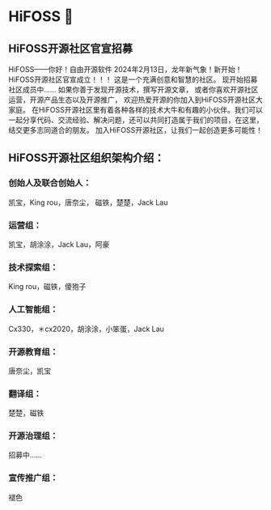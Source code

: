 # HiFOSS 👋

## HiFOSS开源社区官宣招募
HiFOSS——你好！自由开源软件
2024年2月13日，龙年新气象！新开始！
HiFOSS开源社区官宣成立！！！
这是一个充满创意和智慧的社区。
现开始招募社区成员中……
如果你善于发现开源技术，撰写开源文章，
或者你喜欢开源社区运营，开源产品生态以及开源推广，
欢迎热爱开源的你加入到HiFOSS开源社区大家庭。
在HiFOSS开源社区里有着各种各样的技术大牛和有趣的小伙伴。我们可以一起分享代码、交流经验、解决问题，还可以共同打造属于我们的项目，在这里，结交更多志同道合的朋友。
加入HiFOSS开源社区，让我们一起创造更多可能性！

## HiFOSS开源社区组织架构介绍：
### 创始人及联合创始人：
凯宝，King rou，唐奈尘，
磁铁，楚楚，Jack Lau

### 运营组：
凯宝，胡涂涂，Jack Lau，阿豪

### 技术探索组：
King rou，磁铁，傻狍子

### 人工智能组：
Cx330，＊cx2020，胡涂涂，小笨蛋，Jack Lau

### 开源教育组：
唐奈尘，凯宝

### 翻译组：
楚楚，磁铁

### 开源治理组：
招募中……

### 宣传推广组：
褪色

